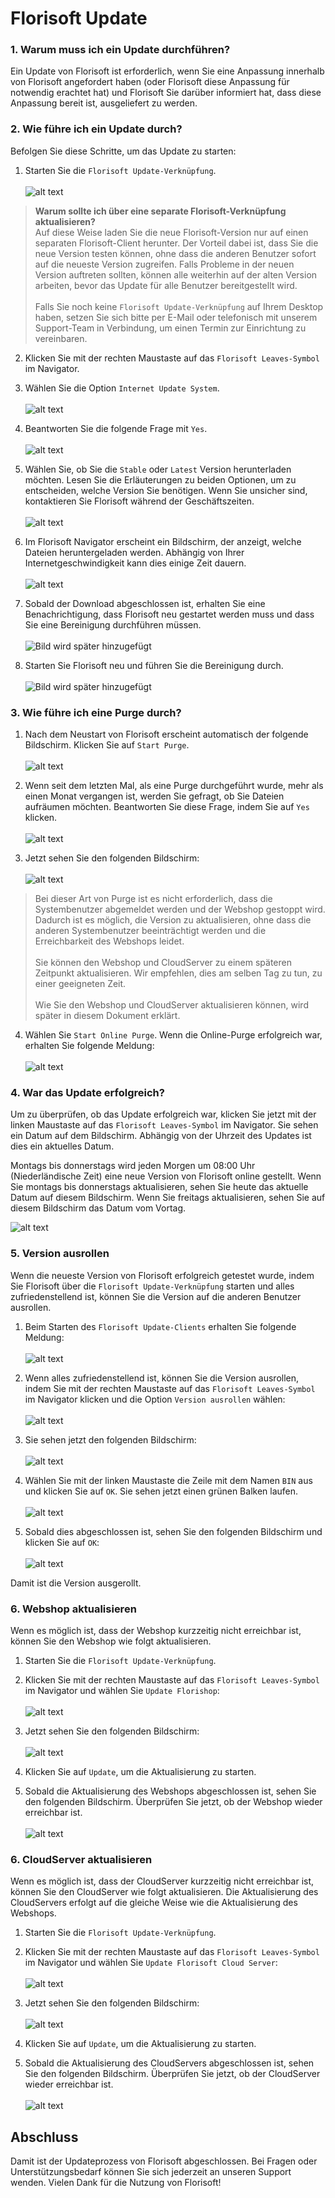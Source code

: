 # Florisoft Update

### 1. Warum muss ich ein Update durchführen?
Ein Update von Florisoft ist erforderlich, wenn Sie eine Anpassung innerhalb von Florisoft angefordert haben (oder Florisoft diese Anpassung für notwendig erachtet hat) und Florisoft Sie darüber informiert hat, dass diese Anpassung bereit ist, ausgeliefert zu werden.

### 2. Wie führe ich ein Update durch?
Befolgen Sie diese Schritte, um das Update zu starten:

1. Starten Sie die `Florisoft Update-Verknüpfung`.<br><br>
![alt text](Media/image.png)

> **Warum sollte ich über eine separate Florisoft-Verknüpfung aktualisieren?**<br>
Auf diese Weise laden Sie die neue Florisoft-Version nur auf einen separaten Florisoft-Client herunter. Der Vorteil dabei ist, dass Sie die neue Version testen können, ohne dass die anderen Benutzer sofort auf die neueste Version zugreifen. Falls Probleme in der neuen Version auftreten sollten, können alle weiterhin auf der alten Version arbeiten, bevor das Update für alle Benutzer bereitgestellt wird.
<br><br>
Falls Sie noch keine `Florisoft Update-Verknüpfung` auf Ihrem Desktop haben, setzen Sie sich bitte per E-Mail oder telefonisch mit unserem Support-Team in Verbindung, um einen Termin zur Einrichtung zu vereinbaren.

2. Klicken Sie mit der rechten Maustaste auf das `Florisoft Leaves-Symbol` im Navigator.

3. Wählen Sie die Option `Internet Update System`.<br><br>
![alt text](Media/image-1.png)

4. Beantworten Sie die folgende Frage mit `Yes`.<br><br>
![alt text](Media/image-2.png)

5. Wählen Sie, ob Sie die `Stable` oder `Latest` Version herunterladen möchten. Lesen Sie die Erläuterungen zu beiden Optionen, um zu entscheiden, welche Version Sie benötigen. Wenn Sie unsicher sind, kontaktieren Sie Florisoft während der Geschäftszeiten.<br><br>
![alt text](Media/image-3.png)

6. Im Florisoft Navigator erscheint ein Bildschirm, der anzeigt, welche Dateien heruntergeladen werden. Abhängig von Ihrer Internetgeschwindigkeit kann dies einige Zeit dauern.<br><br>
![alt text](Media/image-20.png)

7. Sobald der Download abgeschlossen ist, erhalten Sie eine Benachrichtigung, dass Florisoft neu gestartet werden muss und dass Sie eine Bereinigung durchführen müssen.<br><br>
![Bild wird später hinzugefügt](Media/#)

8. Starten Sie Florisoft neu und führen Sie die Bereinigung durch.<br><br>
![Bild wird später hinzugefügt](Media/#)

### 3. Wie führe ich eine Purge durch?

1. Nach dem Neustart von Florisoft erscheint automatisch der folgende Bildschirm. Klicken Sie auf `Start Purge`.<br><br>
![alt text](Media/image-4.png)

2. Wenn seit dem letzten Mal, als eine Purge durchgeführt wurde, mehr als einen Monat vergangen ist, werden Sie gefragt, ob Sie Dateien aufräumen möchten. Beantworten Sie diese Frage, indem Sie auf `Yes` klicken.<br><br>
![alt text](Media/image-5.png)

3. Jetzt sehen Sie den folgenden Bildschirm:<br><br>
![alt text](Media/image-6.png)

> Bei dieser Art von Purge ist es nicht erforderlich, dass die Systembenutzer abgemeldet werden und der Webshop gestoppt wird. Dadurch ist es möglich, die Version zu aktualisieren, ohne dass die anderen Systembenutzer beeinträchtigt werden und die Erreichbarkeit des Webshops leidet.<br><br>
Sie können den Webshop und CloudServer zu einem späteren Zeitpunkt aktualisieren. Wir empfehlen, dies am selben Tag zu tun, zu einer geeigneten Zeit.<br><br>
Wie Sie den Webshop und CloudServer aktualisieren können, wird später in diesem Dokument erklärt.

4. Wählen Sie `Start Online Purge`. Wenn die Online-Purge erfolgreich war, erhalten Sie folgende Meldung:<br><br>
![alt text](Media/image-7.png)

### 4. War das Update erfolgreich?
Um zu überprüfen, ob das Update erfolgreich war, klicken Sie jetzt mit der linken Maustaste auf das `Florisoft Leaves-Symbol` im Navigator. Sie sehen ein Datum auf dem Bildschirm. Abhängig von der Uhrzeit des Updates ist dies ein aktuelles Datum.

Montags bis donnerstags wird jeden Morgen um 08:00 Uhr (Niederländische Zeit) eine neue Version von Florisoft online gestellt. Wenn Sie montags bis donnerstags aktualisieren, sehen Sie heute das aktuelle Datum auf diesem Bildschirm. Wenn Sie freitags aktualisieren, sehen Sie auf diesem Bildschirm das Datum vom Vortag.

![alt text](Media/image-8.png)

### 5. Version ausrollen

Wenn die neueste Version von Florisoft erfolgreich getestet wurde, indem Sie Florisoft über die `Florisoft Update-Verknüpfung` starten und alles zufriedenstellend ist, können Sie die Version auf die anderen Benutzer ausrollen.

1. Beim Starten des `Florisoft Update-Clients` erhalten Sie folgende Meldung:<br><br>
![alt text](Media/image-9.png)

2. Wenn alles zufriedenstellend ist, können Sie die Version ausrollen, indem Sie mit der rechten Maustaste auf das `Florisoft Leaves-Symbol` im Navigator klicken und die Option `Version ausrollen` wählen:<br><br>
![alt text](Media/image-10.png)

3. Sie sehen jetzt den folgenden Bildschirm:<br><br>
![alt text](Media/image-11.png)

4. Wählen Sie mit der linken Maustaste die Zeile mit dem Namen `BIN` aus und klicken Sie auf `OK`. Sie sehen jetzt einen grünen Balken laufen.<br><br>
![alt text](Media/image-12.png)

5. Sobald dies abgeschlossen ist, sehen Sie den folgenden Bildschirm und klicken Sie auf `OK`:<br><br>
![alt text](Media/image-13.png)

Damit ist die Version ausgerollt.

### 6. Webshop aktualisieren

Wenn es möglich ist, dass der Webshop kurzzeitig nicht erreichbar ist, können Sie den Webshop wie folgt aktualisieren.

1. Starten Sie die `Florisoft Update-Verknüpfung`.

2. Klicken Sie mit der rechten Maustaste auf das `Florisoft Leaves-Symbol` im Navigator und wählen Sie `Update Florishop`:<br><br>
![alt text](Media/image-14.png)

3. Jetzt sehen Sie den folgenden Bildschirm:<br><br>
![alt text](Media/image-15.png)

4. Klicken Sie auf `Update`, um die Aktualisierung zu starten.

5. Sobald die Aktualisierung des Webshops abgeschlossen ist, sehen Sie den folgenden Bildschirm. Überprüfen Sie jetzt, ob der Webshop wieder erreichbar ist.<br><br>
![alt text](Media/image-16.png)

### 6. CloudServer aktualisieren

Wenn es möglich ist, dass der CloudServer kurzzeitig nicht erreichbar ist, können Sie den CloudServer wie folgt aktualisieren. Die Aktualisierung des CloudServers erfolgt auf die gleiche Weise wie die Aktualisierung des Webshops.

1. Starten Sie die `Florisoft Update-Verknüpfung`.
   
2. Klicken Sie mit der rechten Maustaste auf das `Florisoft Leaves-Symbol` im Navigator und wählen Sie `Update Florisoft Cloud Server`:<br><br>
![alt text](Media/image-17.png)

3. Jetzt sehen Sie den folgenden Bildschirm:<br><br>
![alt text](Media/image-18.png)

4. Klicken Sie auf `Update`, um die Aktualisierung zu starten.

5. Sobald die Aktualisierung des CloudServers abgeschlossen ist, sehen Sie den folgenden Bildschirm. Überprüfen Sie jetzt, ob der CloudServer wieder erreichbar ist.<br><br>
![alt text](Media/image-19.png)

## Abschluss

Damit ist der Updateprozess von Florisoft abgeschlossen. Bei Fragen oder Unterstützungsbedarf können Sie sich jederzeit an unseren Support wenden. Vielen Dank für die Nutzung von Florisoft!